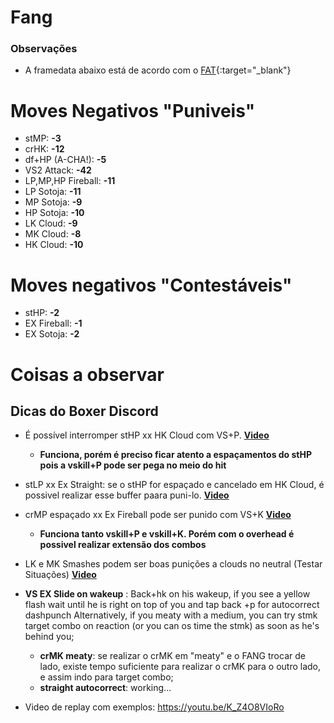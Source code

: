 # Fang

### Observações
- A framedata abaixo está de acordo com o [FAT](https://fullmeter.com/fatonline/#/framedata/SFV/F.A.N.G){:target="_blank"}

# Moves Negativos "Puniveis"
- stMP: **-3**
- crHK: **-12**
- df+HP (A-CHA!): **-5**
- VS2 Attack: **-42**
- LP,MP,HP Fireball: **-11**
- LP Sotoja: **-11**
- MP Sotoja: **-9**
- HP Sotoja: **-10**
- LK Cloud: **-9**
- MK Cloud: **-8**
- HK Cloud: **-10**

# Moves negativos "Contestáveis"
- stHP: **-2**
- EX Fireball: **-1**
- EX Sotoja: **-2**


# Coisas a observar
## Dicas do Boxer Discord
- É possível interromper stHP xx HK Cloud com VS+P. **[Video](https://youtu.be/H9cYvUZUx7E0)**
    - **Funciona, porém é preciso ficar atento a espaçamentos do stHP pois a vskill+P pode ser pega no meio do hit**
 - stLP xx Ex Straight: se o stHP for espaçado e cancelado em HK Cloud, é possivel realizar esse buffer paara puni-lo. **[Video](https://youtu.be/K_Z4O8VIoRo?t=91)**
- crMP espaçado xx Ex Fireball pode ser punido com VS+K  **[Video](https://twitter.com/jav1ts/status/995377359795695617)**
    - **Funciona tanto vskill+P e vskill+K. Porém com o overhead é possivel realizar extensão dos combos**
- LK e MK Smashes podem ser boas punições a clouds no neutral (Testar Situações) **[Video](https://gfycat.com/GloriousPreciousAfricanporcupine)**
-  **VS EX Slide on wakeup** : Back+hk on his wakeup, if you see a yellow flash wait until he is right on top of you and tap back +p for autocorrect dashpunch
Alternatively, if you meaty with a medium, you can try stmk target combo on reaction (or you can os time the stmk) as soon as he's behind you;
   - **crMK meaty**: se realizar o crMK em "meaty" e o FANG trocar de lado, existe tempo suficiente para realizar o crMK para o outro lado, e assim indo para target combo;
   - **straight autocorrect**: working...


- Video de replay com exemplos: https://youtu.be/K_Z4O8VIoRo